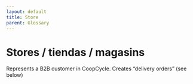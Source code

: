 ```yaml
---
layout: default
title: Store
parent: Glossary
---
```


# Stores / tiendas / magasins

Represents a B2B customer in CoopCycle. Creates “delivery orders” (see below)
